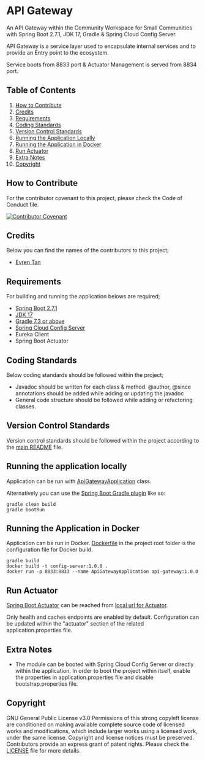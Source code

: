 # API Gateway
An API Gateway within the Community Workspace for Small Communities with Spring Boot 2.7.1, JDK 17, Gradle & Spring Cloud Config Server.

API Gateway is a service layer used to encapsulate internal services and to provide an Entry point to the ecosystem.
 
Service boots from 8833 port & Actuator Management is served from 8834 port.

## Table of Contents

1. [How to Contribute](#how-to-contribute)
2. [Credits](#credits)
3. [Requirements](#requirements)
4. [Coding Standards](#coding-standards)
5. [Version Control Standards](#version-control-standards)
6. [Running the Application Locally](#running-the-application-locally)
7. [Running the Application in Docker](#running-the-application-in-docker)
8. [Run Actuator](#run-actuator)
9. [Extra Notes](#extra-notes)
10. [Copyright](#copyright)

## How to Contribute

For the contributor covenant to this project, please check the Code of Conduct file.

[![Contributor Covenant][contributor]](CODE_OF_CONDUCT.md)

## Credits

Below you can find the names of the contributors to this project;

- [Evren Tan][evren-tan-github]

## Requirements

For building and running the application belows are required;

- [Spring Boot 2.7.1][spring-boot-version]
- [JDK 17][java-version]
- [Gradle 7.3 or above][gradle-version]
- [Spring Cloud Config Server][spring-cloud-config-server]
- Eureka Client
- Spring Boot Actuator

## Coding Standards

Below coding standards should be followed within the project;

- Javadoc should be written for each class & method. @author, @since annotations should be added while adding or updating the javadoc
- General code structure should be followed while adding or refactoring classes.

## Version Control Standards

Version control standards should be followed within the project according to the [main README][main-readme-file-location] file.

## Running the application locally

Application can be run with [ApiGatewayApplication][api-gateway-main-class] class.

Alternatively you can use the [Spring Boot Gradle plugin][spring-boot-gradle-plugin] like so:

```shell
gradle clean build
gradle bootRun
```

## Running the Application in Docker

Application can be run in Docker. [Dockerfile](Dockerfile) in the project root folder is the configuration file for Docker build.

```shell
gradle build
docker build -t config-server:1.0.0 .
docker run -p 8833:8833 --name ApiGatewayApplication api-gateway:1.0.0
```

## Run Actuator

[Spring Boot Actuator][spring-boot-actuator] can be reached from [local url for Actuator][local-actuator].

Only health and caches endpoints are enabled by default. Configuration can be updated within the "actuator" section of the related application.properties file.

## Extra Notes

* The module can be booted with Spring Cloud Config Server or directly within the application. In order to boot the project within itself, enable the properties in application.properties file and disable bootstrap.properties file.

## Copyright

GNU General Public License v3.0
Permissions of this strong copyleft license are conditioned on making available complete source code of licensed works and modifications, which include larger works using a licensed work, under the same license. Copyright and license notices must be preserved. Contributors provide an express grant of patent rights.
Please check the [LICENSE](LICENSE) file for more details.

[evren-tan-github]: https://github.com/evrentan
[spring-boot-version]: https://github.com/spring-projects/spring-boot/wiki/Spring-Boot-2.7-Release-Notes
[java-version]: https://www.oracle.com/java/technologies/javase/jdk17-archive-downloads.html
[gradle-version]: https://gradle.org/releases/
[spring-cloud-config-server]: https://cloud.spring.io/spring-cloud-config/multi/multi__spring_cloud_config_server.html
[contributor]: https://img.shields.io/badge/Contributor%20Covenant-2.1-4baaaa.svg
[community-workspace-github]: https://github.com/evrentan/community-workspace
[api-gateway-main-class]: src/main/java/evrentan/community/apigateway/spring/spring/ApiGatewayApplication.java
[spring-boot-gradle-plugin]: https://docs.spring.io/spring-boot/docs/current/gradle-plugin/reference/htmlsingle/
[spring-boot-actuator]: https://spring.io/guides/gs/actuator-service/
[local-actuator]: http://localhost:8834/actuator
[main-readme-file-location]: https://github.com/evrentan/community-workspace/blob/staging/README.md